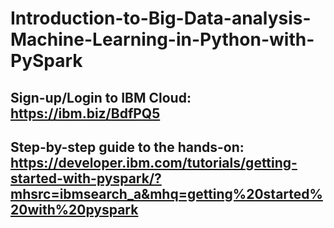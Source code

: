# Introduction-to-Big-Data-analysis-Machine-Learning-in-Python-with-PySpark

## Sign-up/Login to IBM Cloud: https://ibm.biz/BdfPQ5

## Step-by-step guide to the hands-on: https://developer.ibm.com/tutorials/getting-started-with-pyspark/?mhsrc=ibmsearch_a&mhq=getting%20started%20with%20pyspark



